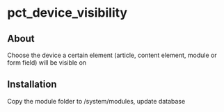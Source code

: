 pct_device_visibility
================

About
-----
Choose the device a certain element (article, content element, module or form field) will be visible on

Installation
------------
Copy the module folder to /system/modules, update database
